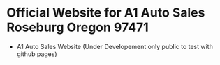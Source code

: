 # Official Website for A1 Auto Sales Roseburg Oregon 97471
- A1 Auto Sales Website (Under Developement only public to test with github pages)
